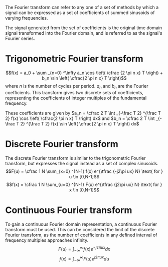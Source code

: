 The Fourier transform can refer to any one of a set of methods by which a signal can be expressed as a set of coefficients of summed sinusoids of varying frequencies.

The signal generated from the set of coefficients is the original time domain signal transformed into the Fourier domain, and is referred to as the signal's Fourier series.
# Trigonometric Fourier transform
$$f(x) = a_0 + \sum _{n=0} ^\infty a_n \cos \left( \cfrac {2 \pi n x} T \right) + b_n \sin \left( \cfrac{2 \pi n x} T \right)$$
where $n$ is the number of cycles per period. $a_n$ and $b_n$ are the Fourier coefficients.
This transform gives two discrete sets of coefficients, representing the coefficients of integer multiples of the fundamental frequency.

These coefficients are given by $a_n = \cfrac 2 T \int _{-\frac T 2} ^{\frac T 2} f(x) \cos \left( \cfrac{2 \pi n x} T \right) dx$ and $b_n = \cfrac 2 T \int _{-\frac T 2} ^{\frac T 2} f(x) \sin \left( \cfrac{2 \pi n x} T \right) dx$

# Discrete Fourier transform
The discrete Fourier transform is similar to the trigonometric Fourier transform, but expresses the signal instead as a set of complex sinusoids. $$F(u) = \cfrac 1 N \sum_{x=0} ^{N-1} f(x) e^{\tfrac {-j2\pi ux} N} \text{ for } u \in [0,N-1]$$$$f(x) = \cfrac 1 N \sum_{u=0} ^{N-1} F(u) e^{\tfrac {j2\pi ux} N} \text{ for } x \in [0,N-1]$$

# Continuous Fourier transform
To gain a continuous Fourier domain representation, a continuous Fourier transform must be used. This can be considered the limit of the discrete Fourier transform, as the number of coefficients in any defined interval of frequency multiples approaches infinity.
$$F(u) = \int _{-\infty} ^\infty f(x) e^{-j2 \pi ux}dx$$$$f(x) = \int_{-\infty} ^\infty F(u) e^{j2 \pi ux}du$$
